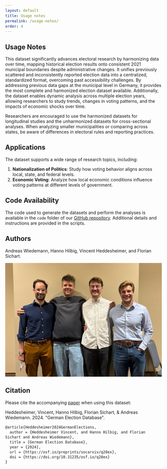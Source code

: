 ```yaml
---
layout: default
title: Usage notes
permalink: /usage-notes/
order: 4
---
```

## Usage Notes

This dataset significantly advances electoral research by harmonizing data over time, mapping historical election results onto consistent 2021 municipal boundaries despite administrative changes. It unifies previously scattered and inconsistently reported election data into a centralized, standardized format, overcoming past accessibility challenges. By addressing previous data gaps at the municipal level in Germany, it provides the most complete and harmonized election dataset available. Additionally, the dataset enables dynamic analysis across multiple election years, allowing researchers to study trends, changes in voting patterns, and the impacts of economic shocks over time.

Researchers are encouraged to use the harmonized datasets for longitudinal studies and the unharmonized datasets for cross-sectional analyses. When analyzing smaller municipalities or comparing across states, be aware of differences in electoral rules and reporting practices.

## Applications

The dataset supports a wide range of research topics, including:

1. **Nationalization of Politics**: Study how voting behavior aligns across local, state, and federal levels.
2. **Economic Voting**: Analyze how local economic conditions influence voting patterns at different levels of government.

## Code Availability

The code used to generate the datasets and perform the analyses is available in the `code` folder of our [GitHub repository](https://github.com/awiedem/german_election_data). Additional details and instructions are provided in the scripts.

## Authors

Andreas Wiedemann, Hanno Hilbig, Vincent Heddesheimer, and Florian Sichart.

![](/assets/images/authors.jpeg)

## Citation

Please cite the accompanying [paper](https://osf.io/preprints/socarxiv/q28ex) when using this dataset:

Heddesheimer, Vincent, Hanno Hilbig, Florian Sichart, & Andreas Wiedemann. 2024. "German Election Database".

```
@article{Heddesheimer2024GermanElections,
  author = {Heddesheimer Vincent, and Hanno Hilbig, and Florian Sichart and Andreas Wiedemann},
  title = {German Election Database},
  year = {2024},
  url = {https://osf.io/preprints/socarxiv/q28ex},
  doi = {https://doi.org/10.31235/osf.io/q28ex}
}
```
